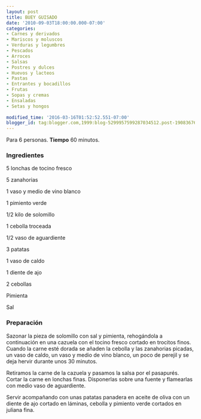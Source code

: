 ```yaml
---
layout: post
title: BUEY GUISADO
date: '2010-09-03T18:00:00.000-07:00'
categories:
- Carnes y derivados
- Mariscos y moluscos
- Verduras y legumbres
- Pescados
- Arroces
- Salsas
- Postres y dulces
- Huevos y lacteos
- Pastas
- Entrantes y bocadillos
- Frutas
- Sopas y cremas
- Ensaladas
- Setas y hongos
 
modified_time: '2016-03-16T01:52:52.551-07:00'
blogger_id: tag:blogger.com,1999:blog-5299957599287034512.post-1908367656447922294
---
```


Para 6 personas.
<b>Tiempo</b> 60 minutos.

<h3>Ingredientes</h3>

5 lonchas de tocino fresco

5 zanahorias

1 vaso y medio de vino blanco

1 pimiento verde

1/2 kilo de solomillo

1 cebolla troceada

1/2 vaso de aguardiente

3 patatas

1 vaso de caldo

1 diente de ajo

2 cebollas

Pimienta

Sal

<h3>Preparación</h3>

Sazonar la pieza de solomillo con sal y pimienta, rehogándola a continuación en una cazuela con el tocino fresco cortado en trocitos finos. Cuando la carne esté dorada se añaden la cebolla y las zanahorias picadas, un vaso de caldo, un vaso y medio de vino blanco, un poco de perejil y se deja hervir durante unos 30 minutos.

Retiramos la carne de la cazuela y pasamos la salsa por el pasapurés. Cortar la carne en lonchas finas. Disponerlas sobre una fuente y flamearlas con medio vaso de aguardiente.

Servir acompañando con unas patatas panadera en aceite de oliva con un diente de ajo cortado en láminas, cebolla y pimiento verde cortados en juliana fina.

